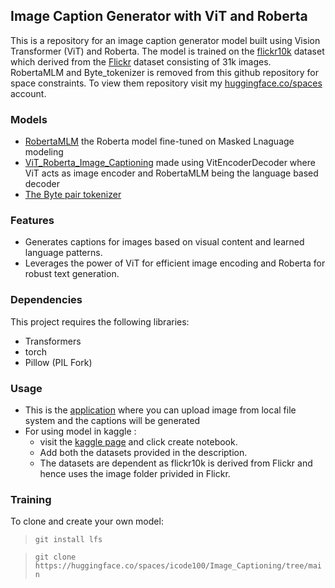 ## Image Caption Generator with ViT and Roberta

This is a repository for an image caption generator model built using Vision Transformer (ViT) and Roberta. The model is trained on the [flickr10k](https://www.kaggle.com/datasets/icode100/flickr-10k) dataset which derived from the [Flickr](https://www.kaggle.com/datasets/hsankesara/flickr-image-dataset) dataset consisting of 31k images. RobertaMLM and Byte_tokenizer is removed from this github repository for space constraints. To view them repository visit my [huggingface.co/spaces](https://huggingface.co/spaces/icode100/Image_Captioning/tree/main) account.

### Models

* [RobertaMLM](https://www.kaggle.com/models/icode100/robertamlm) the Roberta model fine-tuned on Masked Lnaguage modeling
* [ViT_Roberta_Image_Captioning](https://www.kaggle.com/models/icode100/vit_roberta_image_captioning) made using VitEncoderDecoder where ViT acts as image encoder and RobertaMLM being the language based decoder
* [The Byte pair tokenizer](https://www.kaggle.com/models/icode100/byte_tokenizer) 

### Features

* Generates captions for images based on visual content and learned language patterns.
* Leverages the power of ViT for efficient image encoding and Roberta for robust text generation.

### Dependencies

This project requires the following libraries:

* Transformers
* torch
* Pillow (PIL Fork)


### Usage

* This is the [application](https://huggingface.co/spaces/icode100/Image_Captioning) where you can upload image from local file system and the captions will be generated
* For using model in kaggle :
  * visit the [kaggle page](https://www.kaggle.com/models/icode100/vit_roberta_image_captioning) and click create notebook.
  * Add both the datasets provided in the description.
  * The datasets are dependent as flickr10k is derived from Flickr and hence uses the image folder privided in Flickr.
  

### Training

To clone and create your own model:
> `git install lfs`

> `git clone https://huggingface.co/spaces/icode100/Image_Captioning/tree/main`


